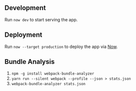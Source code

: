 ## Development

Run `now dev` to start serving the app.

## Deployment

Run `now --target production` to deploy the app via [Now](https://now.sh).

## Bundle Analysis

1. `npm -g install webpack-bundle-analyzer`
2. `yarn run --silent webpack --profile --json > stats.json`
3. `webpack-bundle-analyzer stats.json`

